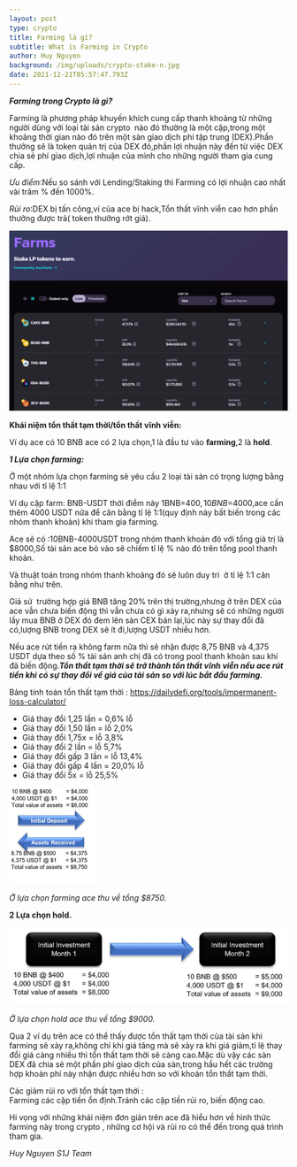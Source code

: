 ```yaml
---
layout: post
type: crypto
title: Farming là gì?
subtitle: What is Farming in Crypto
author: Huy Nguyen
background: /img/uploads/crypto-stake-n.jpg
date: 2021-12-21T05:57:47.793Z
---
```

<!--StartFragment-->

***Farming trong Crypto là gì?***

Farming là phương pháp khuyến khích cung cấp thanh khoảng từ những người dùng với loại tài sản crypto  nào đó thường là một cặp,trong một khoảng thời gian nào đó trên một sàn giao dịch phi tập trung (DEX).Phần thưởng sẽ là token quản trị của DEX đó,phần lợi nhuận này đến từ việc DEX chia sẻ phí giao dịch,lợi nhuận của mình cho những người tham gia cung cấp.

*Ưu điểm*:Nếu so sánh với Lending/Staking thì Farming có lợi nhuận cao nhất vài trăm % đến 1000%.

*Rủi ro*:DEX bị tấn công,ví của ace bị hack,Tổn thất vĩnh viễn cao hơn phần thưởng được trả( token thưởng rớt giá).

![](/img/uploads/crypto-farming-00.png)

**Khái niệm tổn thất tạm thời/tổn thất vĩnh viễn:**

Ví dụ ace có 10 BNB ace có 2 lựa chọn,1 là đầu tư vào **farming**,2 là **hold**.

***1 Lựa chọn farming:***

Ở một nhóm lựa chọn farming sẽ yêu cầu 2 loại tài sản có trọng lượng bằng nhau với tỉ lệ 1:1

Ví dụ cặp farm: BNB-USDT thời điểm này 1BNB=$400,10BNB=$4000,ace cần thêm 4000 USDT nữa để cân bằng tỉ lệ 1:1(quy định này bất biến trong các nhóm thanh khoản) khi tham gia farming.

Ace sẽ có :10BNB-4000USDT trong nhóm thanh khoản đó với tổng giá trị là $8000,Số tài sản ace bỏ vào sẽ chiếm tỉ lệ % nào đó trên tổng pool thanh khoản.

Và thuật toán trong nhóm thanh khoảng đó sẽ luôn duy trì  ở tỉ lệ 1:1 cân bằng như trên.

Giả sử  trường hợp giá BNB tăng 20% trên thị trường,nhưng ở trên DEX của ace vẫn chưa biến động thì vẫn chưa có gì xảy ra,nhưng sẽ có những người lấy mua BNB ở DEX đó đem lên sàn CEX bán lại,lúc này sự thay đổi đã có,lượng BNB trong DEX sẽ ít đi,lượng USDT nhiều hơn.

Nếu ace rút tiền ra không farm nữa thì sẽ nhận được 8,75 BNB và 4,375 USDT dựa theo số % tài sản anh chị đã có trong pool thanh khoản sau khi đã biến động.***Tổn thất tạm thời sẽ trở thành tổn thất vĩnh viễn nếu ace rút tiền khi có sự thay đổi về giá của tài sản so với lúc bắt đầu farming.***

Bảng tính toán tổn thất tạm thời : <https://dailydefi.org/tools/impermanent-loss-calculator/>

* Giá thay đổi 1,25 lần = 0,6% lỗ
* Giá thay đổi 1,50 lần = lỗ 2,0%
* Giá thay đổi 1,75x = lỗ 3,8%
* Giá thay đổi 2 lần = lỗ 5,7%
* Giá thay đổi gấp 3 lần = lỗ 13,4%
* Giá thay đổi gấp 4 lần = 20,0% lỗ
* Giá thay đổi 5x = lỗ 25,5%

![](/img/uploads/crypto-farming-0.png)

*Ở lựa chọn farming ace thu về tổng $8750.*

**2 Lựa chọn hold.**

![](/img/uploads/crypto-farming-1.png)

*Ở lựa chọn hold ace thu về tổng $9000.*

Qua 2 ví dụ trên ace có thể thấy được tổn thất tạm thời của tài sản khi farming sẽ xảy ra,không chỉ khi giá tăng mà sẽ xảy ra khi giá giảm,tỉ lệ thay đổi giá càng nhiều thì tổn thất tạm thời sẽ càng cao.Mặc dù vậy các sàn DEX đã chia sẻ một phần phí giao dịch của sàn,trong hầu hết các trường hợp khoản phí này nhận được nhiều hơn so với khoản tổn thất tạm thời.

Các giảm rủi ro với tổn thất tạm thời :\
Farming các cặp tiền ổn định.Tránh các cặp tiền rủi ro, biến động cao.

Hi vọng với những khái niệm đơn giản trên ace đã hiểu hơn về hình thức farming này trong crypto , những cơ hội và rủi ro có thể đến trong quá trình tham gia.

*Huy Nguyen S1J Team*

<!--EndFragment-->